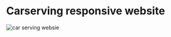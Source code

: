 # Carserving responsive website

![car serving websie](https://github.com/Kuzma02/Carserving-responsive-website/assets/138793624/99bb3d28-c9fc-4bde-ad0a-45a0ea7824b5)
